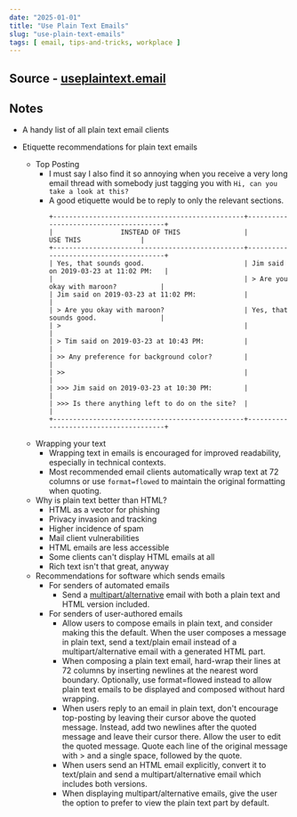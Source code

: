 ```yaml
---
date: "2025-01-01"
title: "Use Plain Text Emails"
slug: "use-plain-text-emails"
tags: [ email, tips-and-tricks, workplace ]
---
```




## Source - [useplaintext.email][1]

## Notes
* A handy list of all plain text email clients
* Etiquette recommendations for plain text emails
  * Top Posting
    * I must say I also find it so annoying when you receive a very long email thread with somebody just tagging you with `Hi, can you take a look at this?`
    * A good etiquette would be to reply to only the relevant sections.
      ```
      +------------------------------------------------+---------------------------------------+
      |                 INSTEAD OF THIS                |                USE THIS               |
      +------------------------------------------------+---------------------------------------+
      | Yes, that sounds good.                         | Jim said on 2019-03-23 at 11:02 PM:   |
      |                                                | > Are you okay with maroon?           |
      | Jim said on 2019-03-23 at 11:02 PM:            |                                       |
      | > Are you okay with maroon?                    | Yes, that sounds good.                |
      | >                                              |                                       |
      | > Tim said on 2019-03-23 at 10:43 PM:          |                                       |
      | >> Any preference for background color?        |                                       |
      | >>                                             |                                       |
      | >>> Jim said on 2019-03-23 at 10:30 PM:        |                                       |
      | >>> Is there anything left to do on the site?  |                                       |
      +------------------------------------------------+---------------------------------------+
      ```
  * Wrapping your text
    * Wrapping text in emails is encouraged for improved readability, especially in technical contexts.
    * Most recommended email clients automatically wrap text at 72 columns or use `format=flowed` to maintain the original formatting when quoting.
  * Why is plain text better than HTML?
    * HTML as a vector for phishing
    * Privacy invasion and tracking
    * Higher incidence of spam
    * Mail client vulnerabilities
    * HTML emails are less accessible
    * Some clients can't display HTML emails at all
    * Rich text isn't that great, anyway
  * Recommendations for software which sends emails
    * For senders of automated emails
      * Send a [multipart/alternative][2] email with both a plain text and HTML version included.
    * For senders of user-authored emails
      * Allow users to compose emails in plain text, and consider making this the default. When the user composes a message in plain text, send a text/plain email instead of a multipart/alternative email with a generated HTML part.
      * When composing a plain text email, hard-wrap their lines at 72 columns by inserting newlines at the nearest word boundary. Optionally, use format=flowed instead to allow plain text emails to be displayed and composed without hard wrapping.
      * When users reply to an email in plain text, don't encourage top-posting by leaving their cursor above the quoted message. Instead, add two newlines after the quoted message and leave their cursor there. Allow the user to edit the quoted message. Quote each line of the original message with > and a single space, followed by the quote.
      * When users send an HTML email explicitly, convert it to text/plain and send a multipart/alternative email which includes both versions.
      * When displaying multipart/alternative emails, give the user the option to prefer to view the plain text part by default.



   [1]: https://useplaintext.email/
   [2]: https://en.wikipedia.org/wiki/MIME
